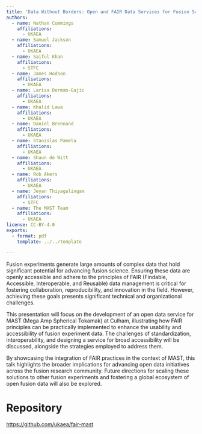```yaml
---
title: 'Data Without Borders: Open and FAIR Data Services for Fusion Science'
authors:
  - name: Nathan Cummings
    affiliations:
      - UKAEA
  - name: Samuel Jackson
    affiliations:
      - UKAEA
  - name: Saiful Khan
    affiliations:
      - STFC
  - name: James Hodson
    affiliations:
      - UKAEA
  - name: Larisa Dorman-Gajic
    affiliations:
      - UKAEA
  - name: Khalid Lawa
    affiliations:
      - UKAEA
  - name: Daniel Brennand
    affiliations:
      - UKAEA
  - name: Stanislas Pamela
    affiliations:
      - UKAEA
  - name: Shaun de Witt
    affiliations:
      - UKAEA
  - name: Rob Akers
    affiliations:
      - UKAEA
  - name: Jeyan Thiyagalingam
    affiliations:
      - STFC
  - name: The MAST Team
    affiliations:
      - UKAEA
license: CC-BY-4.0
exports:
  - format: pdf
    template: ../../template

---
```


Fusion experiments generate large amounts of complex data that hold significant potential for advancing fusion science. Ensuring these data are openly accessible and adhere to the principles of FAIR (Findable, Accessible, Interoperable, and Reusable) data management is critical for fostering collaboration, reproducibility, and innovation in the field. However, achieving these goals presents significant technical and organizational challenges.

This presentation will focus on the development of an open data service for MAST (Mega Amp Spherical Tokamak) at Culham, illustrating how FAIR principles can be practically implemented to enhance the usability and accessibility of fusion experiment data. The challenges of standardization, interoperability, and designing a service for broad accessibility will be discussed, alongside the strategies employed to address them.

By showcasing the integration of FAIR practices in the context of MAST, this talk highlights the broader implications for advancing open data initiatives across the fusion research community. Future directions for scaling these solutions to other fusion experiments and fostering a global ecosystem of open fusion data will also be explored.

# Repository
https://github.com/ukaea/fair-mast

